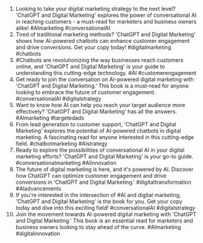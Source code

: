 1. Looking to take your digital marketing strategy to the next level? 'ChatGPT and Digital Marketing' explores the power of conversational AI in reaching customers - a must-read for marketers and business owners alike! #AImarketing #conversationalAI
2. Tired of traditional marketing methods? 'ChatGPT and Digital Marketing' shows how AI-powered chatbots can enhance customer engagement and drive conversions. Get your copy today! #digitalmarketing #chatbots
3. #Chatbots are revolutionizing the way businesses reach customers online, and 'ChatGPT and Digital Marketing' is your guide to understanding this cutting-edge technology. #AI #customerengagement
4. Get ready to join the conversation on AI-powered digital marketing with 'ChatGPT and Digital Marketing.' This book is a must-read for anyone looking to embrace the future of customer engagement. #conversationalAI #digitalstrategy
5. Want to know how AI can help you reach your target audience more effectively? 'ChatGPT and Digital Marketing' has all the answers. #AImarketing #targetedads
6. From lead generation to customer support, 'ChatGPT and Digital Marketing' explores the potential of AI-powered chatbots in digital marketing. A fascinating read for anyone interested in this cutting-edge field. #chatbotmarketing #AIstrategy
7. Ready to explore the possibilities of conversational AI in your digital marketing efforts? 'ChatGPT and Digital Marketing' is your go-to guide. #conversationalmarketing #AIinnovation
8. The future of digital marketing is here, and it's powered by AI. Discover how ChatGPT can optimize customer engagement and drive conversions in 'ChatGPT and Digital Marketing.' #digitaltransformation #AIadvancements
9. If you're interested in the intersection of #AI and digital marketing, 'ChatGPT and Digital Marketing' is the book for you. Get your copy today and dive into this exciting field! #conversationalAI #digitalstrategy
10. Join the movement towards AI-powered digital marketing with 'ChatGPT and Digital Marketing.' This book is an essential read for marketers and business owners looking to stay ahead of the curve. #AImarketing #digitalinnovation
